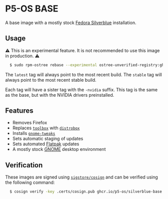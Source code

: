 # P5-OS BASE

A base image with a mostly stock [Fedora Silverblue](https://silverblue.fedoraproject.org/) installation.

## Usage

:warning:
This is an experimental feature. It is not recommended to use this image in production. :warning:

```bash
  $ sudo rpm-ostree rebase --experimental ostree-unverified-registry:ghcr.io/p5-os/silverblue-base:stable
```

The `latest` tag will always point to the most recent build.
The `stable` tag will always point to the most recent stable build.

Each tag will have a sister tag with the `-nvidia` suffix. This tag is the same as the base, but with the NVIDIA drivers
preinstalled.

## Features

- Removes Firefox
- Replaces [`toolbox`](https://github.com/containers/toolbox) with [`distrobox`](https://github.com/89luca89/distrobox)
- Installs [`gnome-tweaks`](https://gitlab.gnome.org/GNOME/gnome-tweaks)
- Sets automatic staging of updates
- Sets automated [Flatpak](https://flatpak.org/) updates
- A mostly stock [GNOME](https://www.gnome.org/) desktop environment

## Verification

These images are signed using [`sigstore/cosign`](https://github.com/sigstore/cosign) and can be verified using the
following command:

```bash
  $ cosign verify -key .certs/cosign.pub ghcr.io/p5-os/silverblue-base
```
